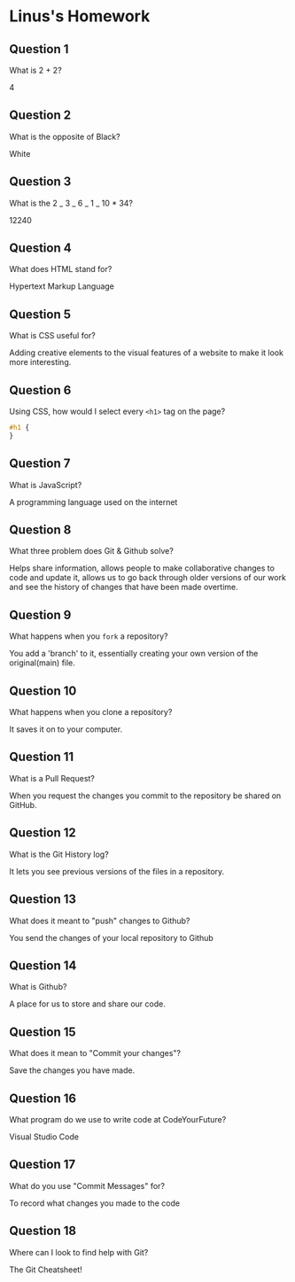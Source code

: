 # Linus's Homework

## Question 1

What is 2 + 2?

4

## Question 2

What is the opposite of Black?

White

## Question 3

What is the 2 _ 3 _ 6 _ 1 _ 10 \* 34?

12240

## Question 4

What does HTML stand for?

Hypertext Markup Language

## Question 5

What is CSS useful for?

Adding creative elements to the visual features of a website to make it look more interesting.

## Question 6

Using CSS, how would I select every `<h1>` tag on the page?

```css
#h1 {
}
```

## Question 7

What is JavaScript?

A programming language used on the internet

## Question 8

What three problem does Git & Github solve?

Helps share information, allows people to make collaborative changes to code and update it, allows us to go back through older versions of our work and see the history of changes that have been made overtime.

## Question 9

What happens when you `fork` a repository?

You add a 'branch' to it, essentially creating your own version of the original(main) file.

## Question 10

What happens when you clone a repository?

It saves it on to your computer.

## Question 11

What is a Pull Request?

When you request the changes you commit to the repository be shared on GitHub.

## Question 12

What is the Git History log?

It lets you see previous versions of the files in a repository.

## Question 13

What does it meant to "push" changes to Github?

You send the changes of your local repository to Github

## Question 14

What is Github?

A place for us to store and share our code.

## Question 15

What does it mean to "Commit your changes"?

Save the changes you have made.

## Question 16

What program do we use to write code at CodeYourFuture?

Visual Studio Code

## Question 17

What do you use "Commit Messages" for?

To record what changes you made to the code

## Question 18

Where can I look to find help with Git?

The Git Cheatsheet!
